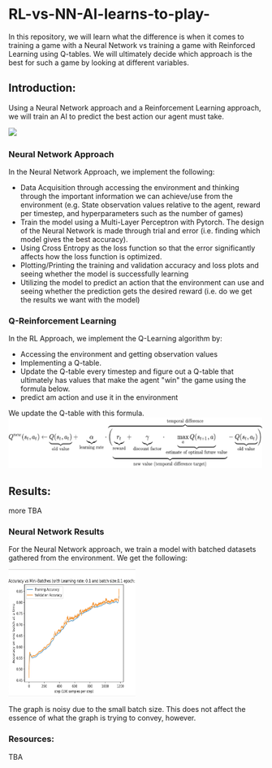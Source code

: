 # RL-vs-NN-AI-learns-to-play-

In this repository, we will learn what the difference is when it comes to training a game with a Neural Network vs training a game with Reinforced Learning using Q-tables. We will ultimately decide which approach is the best for such a game by looking at different variables.

## Introduction:
Using a Neural Network approach and a Reinforcement Learning approach, we will train an AI to predict the best action our agent must take.

<img src = "https://www.novatec-gmbh.de/wp-content/uploads/1_mPGk9WTNNvp3i4-9JFgD3w.png" width = "500">

### Neural Network Approach 
In the Neural Network Approach, we implement the following:
 - Data Acquisition through accessing the environment and thinking through the important information we can achieve/use from the environment (e.g. State observation values relative to the agent, reward per timestep, and hyperparameters such as the number of games)
 - Train the model using a Multi-Layer Perceptron with Pytorch. The design of the Neural Network is made through trial and error (i.e. finding which model gives the best accuracy). 
 - Using Cross Entropy as the loss function so that the error significantly affects how the loss function is optimized.
 - Plotting/Printing the training and validation accuracy and loss plots and seeing whether the model is successfully learning
 - Utilizing the model to predict an action that the environment can use and seeing whether the prediction gets the desired reward (i.e. do we get the results we want with the model)
 
### Q-Reinforcement Learning
In the RL Approach, we implement the Q-Learning algorithm by:
 - Accessing the environment and getting observation values
 - Implementing a Q-table.
 - Update the Q-table every timestep and figure out a Q-table that ultimately has values that make the agent "win" the game using the formula below.
 - predict am action and use it in the environment

We update the Q-table with this formula.
<img src ="https://github.com/yvielcastillejos/RL-vs-NN-AI-learns-to-play-/blob/main/index.png"  height = "100" width="500" >
## Results:
more TBA    
### Neural Network Results
For the Neural Network approach, we train a model with batched datasets gathered from the environment. We get the following:


<img src ="https://github.com/yvielcastillejos/RL-vs-NN-AI-learns-to-play-/blob/main/TrainvsValid.png" height = "250" width="250">

The graph is noisy due to the small batch size. This does not affect the essence of what the graph is trying to convey, however.
### Resources:
TBA
